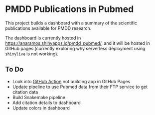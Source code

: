 # PMDD Publications in Pubmed

This project builds a dashboard with a summary of the scientific publications available for PMDD research. 

The dashboard is currently hosted in https://anaramos.shinyapps.io/pmdd_pubmed/, and it will be hosted in GitHub pages (currently exploring why serverless deployment using `shinylive` is not working).


## To Do

- Look into [GitHub Action](https://github.com/posit-dev/r-shinylive) not building app in GitHub Pages
- Update pipeline to use Pubmed data from their FTP service to get citation data
- Build Snakemake pipeline
- Add citation details to dashboard
- Update colors in dashboard









